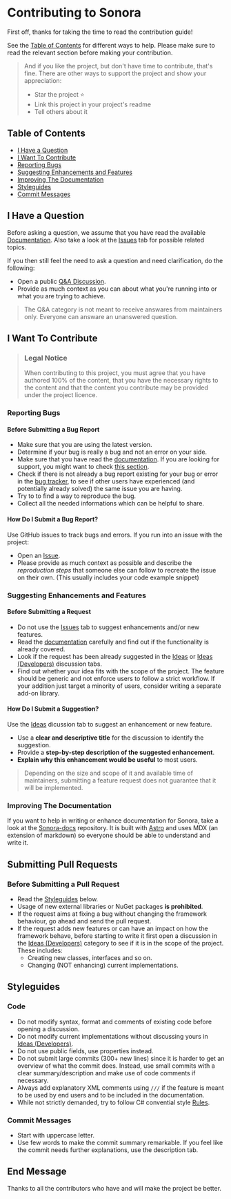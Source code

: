 # Contributing to Sonora

First off, thanks for taking the time to read the contribution guide!

See the [Table of Contents](#table-of-contents) for different ways to help. Please make sure to read the relevant section before making your contribution.

> And if you like the project, but don't have time to contribute, that's fine. There are other ways to support the project and show your appreciation:
> - Star the project :star:
> - Link this project in your project's readme
> - Tell others about it

## Table of Contents

- [I Have a Question](#i-have-a-question)
- [I Want To Contribute](#i-want-to-contribute)
- [Reporting Bugs](#reporting-bugs)
- [Suggesting Enhancements and Features](#suggesting-enhancements-and-features)
- [Improving The Documentation](#improving-the-documentation)
- [Styleguides](#styleguides)
- [Commit Messages](#commit-messages)

## I Have a Question

Before asking a question, we assume that you have read the available [Documentation](https://sonora-docs.pages.dev). Also take a look at the [Issues](https://github.com/ImAxel0/Sonora/issues) tab for possible related topics.

If you then still feel the need to ask a question and need clarification, do the following:

- Open a public [Q&A Discussion](https://github.com/ImAxel0/Sonora/discussions/new?category=q-a).
- Provide as much context as you can about what you're running into or what you are trying to achieve.

> The Q&A category is not meant to receive answares from maintainers only. Everyone can answare an unanswered question.

## I Want To Contribute

> ### Legal Notice <!-- omit in toc -->
> When contributing to this project, you must agree that you have authored 100% of the content, that you have the necessary rights to the content and that the content you contribute may be provided under the project licence.

### Reporting Bugs

<!-- omit in toc -->
#### Before Submitting a Bug Report
- Make sure that you are using the latest version.
- Determine if your bug is really a bug and not an error on your side.
- Make sure that you have read the [documentation](https://sonora-docs.pages.dev). If you are looking for support, you might want to check [this section](#i-have-a-question).
- Check if there is not already a bug report existing for your bug or error in the [bug tracker](https://github.com/ImAxel0/Sonora/issues?q=label%3Abug), to see if other users have experienced (and potentially already solved) the same issue you are having.
- Try to to find a way to reproduce the bug.
- Collect all the needed informations which can be helpful to share.

<!-- omit in toc -->
#### How Do I Submit a Bug Report?
Use GitHub issues to track bugs and errors. If you run into an issue with the project:

- Open an [Issue](https://github.com/ImAxel0/Sonora/issues/new).
- Please provide as much context as possible and describe the *reproduction steps* that someone else can follow to recreate the issue on their own. (This usually includes your code example snippet)

### Suggesting Enhancements and Features

<!-- omit in toc -->
#### Before Submitting a Request
- Do not use the [Issues](https://github.com/ImAxel0/Sonora/issues) tab to suggest enhancements and/or new features.
- Read the [documentation](https://sonora-docs.pages.dev) carefully and find out if the functionality is already covered.
- Look if the request has been already  suggested in the [Ideas](https://github.com/ImAxel0/Sonora/discussions/categories/ideas) or [Ideas (Developers)](https://github.com/ImAxel0/Sonora/discussions/categories/ideas-developers) discussion tabs.
- Find out whether your idea fits with the scope of the project. The feature should be generic and not enforce users to follow a strict workflow. If your addition just target a minority of users, consider writing a separate add-on library.

<!-- omit in toc -->
#### How Do I Submit a Suggestion?
Use the [Ideas](https://github.com/ImAxel0/Sonora/discussions/categories/ideas) dicussion tab to suggest an enhancement or new feature.

- Use a **clear and descriptive title** for the discussion to identify the suggestion.
- Provide a **step-by-step description of the suggested enhancement**.
- **Explain why this enhancement would be useful** to most users.

> Depending on the size and scope of it and available time of maintainers, submitting a feature request does not guarantee that it will be implemented.

### Improving The Documentation
If you want to help in writing or enhance documentation for Sonora, take a look at the [Sonora-docs](https://github.com/ImAxel0/Sonora-docs) repository. It is built with [Astro](https://astro.build/) and uses MDX (an extension of markdown) so everyone should be able to understand and write it.

## Submitting Pull Requests

### Before Submitting a Pull Request
- Read the [Styleguides](#styleguides) below.
- Usage of new external libraries or NuGet packages **is prohibited**.
- If the request aims at fixing a bug without changing the framework behaviour, go ahead and send the pull request.
- If the request adds new features or can have an impact on how the framework behave, before starting to write it first open a discussion in the [Ideas (Developers)](https://github.com/ImAxel0/Sonora/discussions/categories/ideas-developers) category to see if it is in the scope of the project. These includes:
	- Creating new classes, interfaces and so on.
	- Changing (NOT enhancing) current implementations.

## Styleguides

### Code
- Do not modify syntax, format and comments of existing code before opening a discussion.
- Do not modify current implementations without discussing yours in [Ideas (Developers)](https://github.com/ImAxel0/Sonora/discussions/categories/ideas-developers).
- Do not use public fields, use properties instead.
- Do not submit large commits (300+ new lines) since it is harder to get an overview of what the commit does. Instead, use small commits with a clear summary/description and make use of code comments if necessary.
- Always add explanatory XML comments using `///` if the feature is meant to be used by end users and to be included in the documentation.
- While not strictly demanded, try to follow C# convential style [Rules](https://google.github.io/styleguide/csharp-style.html).

### Commit Messages
- Start with uppercase letter.
- Use few words to make the commit summary remarkable. If you feel like the commit needs further explanations, use the description tab.

## End Message
Thanks to all the contributors who have and will make the project be better.
